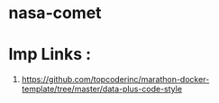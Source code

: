 # nasa-comet

# Imp Links :
1. https://github.com/topcoderinc/marathon-docker-template/tree/master/data-plus-code-style